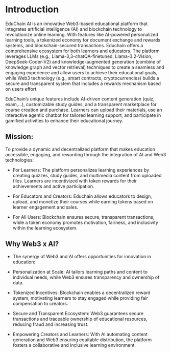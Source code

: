 # Introduction

EduChain AI is an innovative Web3-based educational platform that integrates artificial intelligence (AI) and blockchain technology to revolutionize online learning. With features like AI-powered personalized learning tools, a tokenized economy for document exchange and rewards systems, and blockchain-secured transactions. Educhain offers a comprehensive ecosystem for both learners and educators. The platform leverages LLMs (e.g., Llama-3,3-chatQA-finetuned, Llama-3.2-Vision, DeepSeek-Coder-V2) and knowledge-augmented generation (combine of knowledge graph and vector retrieval) techniques to create a seamless and engaging experience and allow users to achieve their educational goals, while Web3 technology (e.g., smart contracts, cryptocurrencies) builds a secure and transparent system that includes a rewards mechanism based on users effort.

EduChain’s unique features include AI-driven content generation (quiz, exam,...), customizable study guides, and a transparent marketplace for course creation and purchase. Learners can upload their materials, use an interactive agentic chatbot for tailored learning support, and participate in gamified activities to enhance their educational journey.


## Mission:
To provide a dynamic and decentralized platform that makes education accessible, engaging, and rewarding through the integration of AI and Web3 technologies:

- For Learners: The platform personalizes learning experiences by creating quizzes, study guides, and multimedia content from uploaded files. Learners are incentivized with token rewards for their achievements and active participation.

- For Educators and Creators: Educhain allows educators to design, upload, and monetize their courses while earning tokens based on learner engagement and sales.

- For All Users: Blockchain ensures secure, transparent transactions, while a token economy promotes motivation, fairness, and inclusivity within the learning ecosystem.

## Why Web3 x AI?
- The synergy of Web3 and AI offers opportunities for innovation in education:

- Personalization at Scale: AI tailors learning paths and content to individual needs, while Web3 ensures transparency and ownership of data.

- Tokenized Incentives: Blockchain enables a decentralized reward system, motivating learners to stay engaged while providing fair compensation to creators.

- Secure and Transparent Ecosystem: Web3 guarantees secure transactions and traceable ownership of educational resources, reducing fraud and increasing trust.

- Empowering Creators and Learners: With AI automating content generation and Web3 ensuring equitable distribution, the platform fosters a collaborative and inclusive learning environment.
